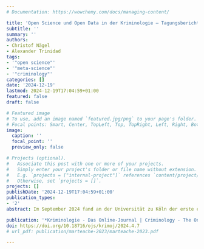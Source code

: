 ```yaml
---
# Documentation: https://wowchemy.com/docs/managing-content/

title: 'Open Science und Open Data in der Kriminologie – Tagungsbericht zum ersten internationalen Workshop zu transparenten Forschungspraktiken in der Kriminologie an der Universität zu Köln'
subtitle: ''
summary: ''
authors:
- Christof Nägel
- Alexander Trinidad
tags:
- '"open science"'
- '"meta-science"'
- '"criminology"'
categories: []
date: '2024-12-19'
lastmod: 2024-12-19T17:04:59+01:00
featured: false
draft: false

# Featured image
# To use, add an image named `featured.jpg/png` to your page's folder.
# Focal points: Smart, Center, TopLeft, Top, TopRight, Left, Right, BottomLeft, Bottom, BottomRight.
image:
  caption: ''
  focal_point: ''
  preview_only: false

# Projects (optional).
#   Associate this post with one or more of your projects.
#   Simply enter your project's folder or file name without extension.
#   E.g. `projects = ["internal-project"]` references `content/project/deep-learning/index.md`.
#   Otherwise, set `projects = []`.
projects: []
publishDate: '2024-12-19T17:04:59+01:00'
publication_types:
- '2'
abstract: Im September 2024 fand an der Universität zu Köln der erste europäische und Präsenz-Workshop im Format einer Mini-Konferenz zum Thema „Open Science“ (OS) und „Open Data“ in der europäischen Kriminologie statt.

publication: '*Kriminologie - Das Online-Journal | Criminology - The Online Journal*'
doi: https://doi.org/10.18716/ojs/krimoj/2024.4.7
# url_pdf: publication/marteache-2023/marteache-2023.pdf

---
```

